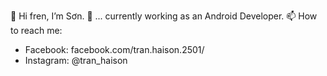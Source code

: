 👋 Hi fren, I’m Sơn.
🌱 ... currently working as an Android Developer.
📫 How to reach me:
  - Facebook: facebook.com/tran.haison.2501/
  - Instagram: @tran_haison
  
<!---
tran-haison/tran-haison is a ✨ special ✨ repository because its `README.md` (this file) appears on your GitHub profile.
You can click the Preview link to take a look at your changes.
--->

